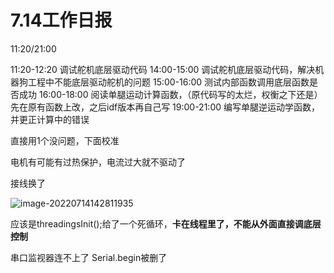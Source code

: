 # 7.14工作日报

11:20/21:00

11:20-12:20	调试舵机底层驱动代码
14:00-15:00	调试舵机底层驱动代码，解决机器狗工程中不能底层驱动舵机的问题
15:00-16:00	测试内部函数调用底层函数是否成功
16:00-18:00	阅读单腿运动计算函数，（原代码写的太烂，权衡之下还是）先在原有函数上改，之后idf版本再自己写
19:00-21:00	编写单腿逆运动学函数，并更正计算中的错误

直接用1个没问题，下面校准

电机有可能有过热保护，电流过大就不驱动了

接线换了

![image-20220714142811935](/home/maoyuxuan/.config/Typora/typora-user-images/image-20220714142811935.png)



应该是threadingsInit();给了一个死循环，**卡在线程里了，不能从外面直接调底层控制**

串口监视器连不上了
	Serial.begin被删了
